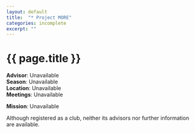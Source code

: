 ```yaml
---
layout: default
title:  "* Project MORE"
categories: incomplete
excerpt: ""
---
```


# {{ page.title }}

**Advisor**: Unavailable
<br/>**Season**: Unavailable
<br/>**Location**: Unavailable
<br/>**Meetings**: Unavailable

**Mission**: Unavailable

Although registered as a club, neither its advisors nor further information are available.
